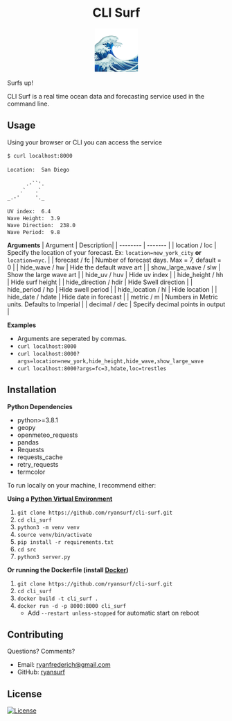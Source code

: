 # <center>CLI Surf</center>

<p align="center">
  <img src="./images/wave.png" height=100>
</p>

Surfs up!

CLI Surf is a real time ocean data and forecasting service used in the command line. 

## Usage

Using your browser or CLI you can access the service

<put screenshot of service in use>

```
$ curl localhost:8000

Location:  San Diego

      .-``'.
    .`   .`
_.-'     '._ 
        
UV index:  6.4
Wave Height:  3.9
Wave Direction:  238.0
Wave Period:  9.8

```

**Arguments**
| Argument    | Description|
| -------- | ------- |
| location / loc  | Specify the location of your forecast. Ex: `location=new_york_city` **or** `location=nyc`.    |
| forecast / fc  | Number of forecast days. Max = 7, default = 0  |
| hide_wave / hw | Hide the default wave art    |
| show_large_wave / slw   | Show the large wave art   | 
| hide_uv / huv    | Hide uv index   | 
| hide_height / hh    | Hide surf height   | 
| hide_direction / hdir    | Hide Swell direction    | 
| hide_period / hp  | Hide swell period    | 
| hide_location / hl    | Hide location   | 
| hide_date / hdate  | Hide date in forecast   | 
| metric / m  | Numbers in Metric units. Defaults to Imperial   | 
| decimal / dec   | Specify decimal points in output   | 

**Examples**
* Arguments are seperated by commas.
* `curl localhost:8000`
* `curl localhost:8000?args=location=new_york,hide_height,hide_wave,show_large_wave`
* `curl localhost:8000?args=fc=3,hdate,loc=trestles`



## Installation

**Python Dependencies**
* python>=3.8.1
* geopy
* openmeteo_requests
* pandas
* Requests
* requests_cache
* retry_requests
* termcolor

To run locally on your machine, I recommend either:

**Using a [Python Virtual Environment](https://docs.python.org/3/library/venv.html)** 
1. `git clone https://github.com/ryansurf/cli-surf.git`
2. `cd cli_surf`
3. `python3 -m venv venv`
4. `source venv/bin/activate`
5. `pip install -r requirements.txt`
6. `cd src`
7. `python3 server.py`

**Or running the Dockerfile (install [Docker](https://docs.docker.com/engine/install/))**
1. `git clone https://github.com/ryansurf/cli-surf.git`
2. `cd cli_surf`
1. `docker build -t cli_surf .`
2. `docker run -d -p 8000:8000 cli_surf`
    * Add `--restart unless-stopped` for automatic start on reboot

## Contributing

Questions? Comments?

* Email: [ryanfrederich@gmail.com](mailto:ryanfrederich@gmail.com)
* GitHub: [ryansurf](https://github.com/ryansurf)

## License
[![License](https://img.shields.io/:license-mit-blue.svg?style=flat-square)](https://badges.mit-license.org)